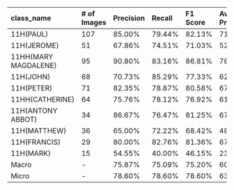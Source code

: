| class_name           | # of Images   | Precision   | Recall   | F1 Score   | Average Precision   |
|:---------------------|:--------------|:------------|:---------|:-----------|:--------------------|
| 11H(PAUL)            | 107           | 85.00%      | 79.44%   | 82.13%     | 71.38%              |
| 11H(JEROME)          | 51            | 67.86%      | 74.51%   | 71.03%     | 52.84%              |
| 11HH(MARY MAGDALENE) | 95            | 90.80%      | 83.16%   | 86.81%     | 78.32%              |
| 11H(JOHN)            | 68            | 70.73%      | 85.29%   | 77.33%     | 62.08%              |
| 11H(PETER)           | 71            | 82.35%      | 78.87%   | 80.58%     | 67.59%              |
| 11HH(CATHERINE)      | 64            | 75.76%      | 78.12%   | 76.92%     | 61.64%              |
| 11H(ANTONY ABBOT)    | 34            | 86.67%      | 76.47%   | 81.25%     | 67.68%              |
| 11H(MATTHEW)         | 36            | 65.00%      | 72.22%   | 68.42%     | 48.70%              |
| 11H(FRANCIS)         | 29            | 80.00%      | 82.76%   | 81.36%     | 67.08%              |
| 11H(MARK)            | 15            | 54.55%      | 40.00%   | 46.15%     | 23.40%              |
| Macro                | -             | 75.87%      | 75.09%   | 75.20%     | 60.07%              |
| Micro                | -             | 78.60%      | 78.60%   | 78.60%     | 63.91%              |